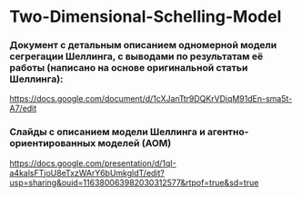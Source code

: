 # Two-Dimensional-Schelling-Model

### Документ с детальным описанием одномерной модели сегрегации Шеллинга, с выводами по результатам её работы (написано на основе оригинальной статьи Шеллинга): 
https://docs.google.com/document/d/1cXJanTtr9DQKrVDiqM91dEn-sma5t-A7/edit

### Слайды с описанием модели Шеллинга и агентно-ориентированных моделей (АОМ) 
https://docs.google.com/presentation/d/1qI-a4kalsFTjoU8eTxzWArY6bUmkgldT/edit?usp=sharing&ouid=116380063982030312577&rtpof=true&sd=true
